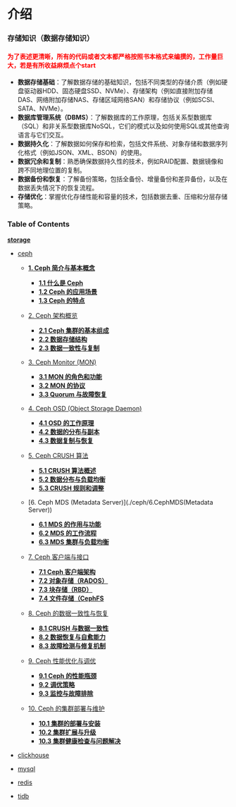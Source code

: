 # 介绍
### 存储知识（数据存储知识）

#### <span style="color: red;">为了表述更清晰，所有的代码或者文本都严格按照书本格式来编撰的，工作量巨大，若是有所收益麻烦点个start </span>


- **数据存储基础**：了解数据存储的基础知识，包括不同类型的存储介质（例如硬盘驱动器HDD、固态硬盘SSD、NVMe）、存储架构（例如直接附加存储DAS、网络附加存储NAS、存储区域网络SAN）和存储协议（例如SCSI、SATA、NVMe）。
- **数据库管理系统（DBMS）**：了解数据库的工作原理，包括关系型数据库（SQL）和非关系型数据库NoSQL，它们的模式以及如何使用SQL或其他查询语言与它们交互。
- **数据持久化**：了解数据如何保存和检索，包括文件系统、对象存储和数据序列化格式（例如JSON、XML、BSON）的使用。
- **数据冗余和复制**：熟悉确保数据持久性的技术，例如RAID配置、数据镜像和跨不同地理位置的复制。
- **数据备份和恢复**：了解备份策略，包括全备份、增量备份和差异备份，以及在数据丢失情况下的恢复流程。
- **存储优化**：掌握优化存储性能和容量的技术，包括数据去重、压缩和分层存储策略。

###  Table of Contents

[**storage**](https://github.com/zhanhuipinggit/knowledge/storage)
- [ceph](./ceph)
  - [**1. Ceph 简介与基本概念**](./ceph/1.ceph简介与基本概念)
    - **[1.1 什么是 Ceph](./ceph/1.ceph简介与基本概念/1.什么是ceph.md)**
    - **[1.2 Ceph 的应用场景](./ceph/1.ceph简介与基本概念/2.Ceph的应用场景.md)**
    - **[1.3 Ceph 的特点](./ceph/1.ceph简介与基本概念/3.Ceph的特点.md)**

  - [2. Ceph 架构概览](./ceph/2.Ceph架构概览)
    - **[2.1 Ceph 集群的基本组成](./ceph/2.Ceph架构概览/1.ceph集群的基本组成.md)**
    - **[2.2 数据存储结构](./ceph/2.Ceph架构概览/2.数据存储结构.md)**
    - **[2.3 数据一致性与复制](./ceph/2.Ceph架构概览/3.数据一致性与复制.md)**

  - [3. Ceph Monitor (MON)](./ceph/3.CephMonitor(MON))
    - **[3.1 MON 的角色和功能](./ceph/3.CephMonitor(MON)/1.MON的角色和功能.md)**
    - **[3.2 MON 的协议](./ceph/3.CephMonitor(MON)/2.MON的协议.md)**
    - **[3.3 Quorum 与故障恢复](./ceph/3.CephMonitor(MON)/3.Quorum与故障恢复.md)**

  - [4. Ceph OSD (Object Storage Daemon)](./ceph/4.CephOSD(ObjectStorageDaemon))
    - **[4.1 OSD 的工作原理](./ceph/4.CephOSD(ObjectStorageDaemon)/1.OSD的工作原理.md)**
    - **[4.2 数据的分布与副本](./ceph/4.CephOSD(ObjectStorageDaemon)/2.数据的分布与副本.md)**
    - **[4.3 数据复制与恢复](./ceph/4.CephOSD(ObjectStorageDaemon)/3.数据复制与恢复.md)**

  - [5. Ceph CRUSH 算法](./ceph/5.CephCRUSH算法)
    - **[5.1 CRUSH 算法概述](./ceph/5.CephCRUSH算法/1.CRUSH%20算法概述.md)**
    - **[5.2 数据分布与负载均衡](./ceph/5.CephCRUSH算法/2.数据分布与负载均衡.md)**
    - **[5.3 CRUSH 规则和调整](./ceph/5.CephCRUSH算法/3.CRUSH%20规则和调整.md)**

  - [6. Ceph MDS (Metadata Server)](./ceph/6.CephMDS(Metadata Server))
    - **[6.1 MDS 的作用与功能](./ceph/6.CephMDS(Metadata%20Server)/1.MDS的作用与功能.md)**
    - **[6.2 MDS 的工作流程](./ceph/6.CephMDS(Metadata%20Server)/2.MDS的工作流程.md)**
    - **[6.3 MDS 集群与负载均衡](./ceph/6.CephMDS(Metadata%20Server)/3.MDS集群与负载均衡.md)**

  - [7. Ceph 客户端与接口](./ceph/7.Ceph客户端与接口)
    - **[7.1 Ceph 客户端架构](./ceph/7.Ceph客户端与接口/1.Ceph%20客户端架构.md)**
    - **[7.2 对象存储（RADOS）](./ceph/7.Ceph客户端与接口/2.对象存储(RADOS).md)**
    - **[7.3 块存储（RBD）](./ceph/7.Ceph客户端与接口/3.块存储（RBD）.md)**
    - **[7.4 文件存储（CephFS](./ceph/7.Ceph客户端与接口/4.文件存储（CephFS）.md)**

  - [8. Ceph 的数据一致性与恢复](./ceph/8.Ceph的数据一致性与恢复)
    - **[8.1 CRUSH 与数据一致性](./ceph/8.Ceph的数据一致性与恢复/1.CRUSH%20与数据一致性.md)**
    - **[8.2 数据恢复与自愈能力](./ceph/8.Ceph的数据一致性与恢复/2.数据恢复与自愈能力.md)**
    - **[8.3 故障检测与修复机制](./ceph/8.Ceph的数据一致性与恢复/3.故障检测与修复机制.md)**

  - [9. Ceph 性能优化与调优](./ceph/9.Ceph性能优化与调优)
    - **[9.1 Ceph 的性能瓶颈](./ceph/9.Ceph性能优化与调优/1.Ceph%20的性能瓶颈.md)**
    - **[9.2 调优策略](./ceph/9.Ceph性能优化与调优/2.调优策略.md)**
    - **[9.3 监控与故障排除](./ceph/9.Ceph性能优化与调优/3.监控与故障排除.md)**

  - [10. Ceph 的集群部署与维护](./ceph/10.Ceph的集群部署与维护)
    - **[10.1 集群的部署与安装](./ceph/10.Ceph的集群部署与维护/1.集群的部署与安装.md)**
    - **[10.2 集群扩展与升级](./ceph/10.Ceph的集群部署与维护/2.集群扩展与升级.md)**
    - **[10.3 集群健康检查与问题解决](./ceph/10.Ceph的集群部署与维护/3.集群健康检查与问题解决.md)**

- [clickhouse](./clickhouse)
- [mysql](./mysql)
- [redis](./redis)
- [tidb](./tidb)
